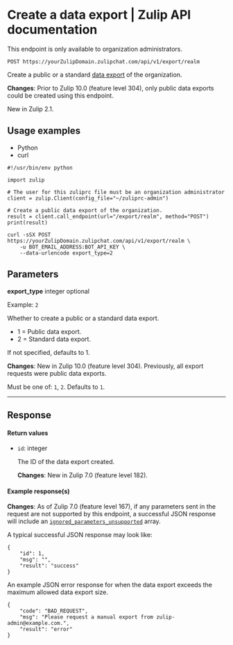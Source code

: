 # Create a data export | Zulip API documentation
This endpoint is only available to organization administrators.

`POST https://yourZulipDomain.zulipchat.com/api/v1/export/realm`

Create a public or a standard [data export](https://zulip.com/help/export-your-organization#export-for-migrating-to-zulip-cloud-or-a-self-hosted-server) of the organization.

**Changes**: Prior to Zulip 10.0 (feature level 304), only public data exports could be created using this endpoint.

New in Zulip 2.1.

Usage examples
--------------

*   Python
*   curl

```
#!/usr/bin/env python

import zulip

# The user for this zuliprc file must be an organization administrator
client = zulip.Client(config_file="~/zuliprc-admin")

# Create a public data export of the organization.
result = client.call_endpoint(url="/export/realm", method="POST")
print(result)

```


```
curl -sSX POST https://yourZulipDomain.zulipchat.com/api/v1/export/realm \
    -u BOT_EMAIL_ADDRESS:BOT_API_KEY \
    --data-urlencode export_type=2

```


Parameters
----------

**export\_type** integer optional[](#parameter-export_type)

Example: `2`

Whether to create a public or a standard data export.

*   1 = Public data export.
*   2 = Standard data export.

If not specified, defaults to 1.

**Changes**: New in Zulip 10.0 (feature level 304). Previously, all export requests were public data exports.

Must be one of: `1`, `2`. Defaults to `1`.

* * *

Response
--------

#### Return values

*   `id`: integer
    
    The ID of the data export created.
    
    **Changes**: New in Zulip 7.0 (feature level 182).
    

#### Example response(s)

**Changes**: As of Zulip 7.0 (feature level 167), if any parameters sent in the request are not supported by this endpoint, a successful JSON response will include an [`ignored_parameters_unsupported`](https://zulip.com/api/rest-error-handling#ignored-parameters) array.

A typical successful JSON response may look like:

```
{
    "id": 1,
    "msg": "",
    "result": "success"
}

```


An example JSON error response for when the data export exceeds the maximum allowed data export size.

```
{
    "code": "BAD_REQUEST",
    "msg": "Please request a manual export from zulip-admin@example.com.",
    "result": "error"
}

```
